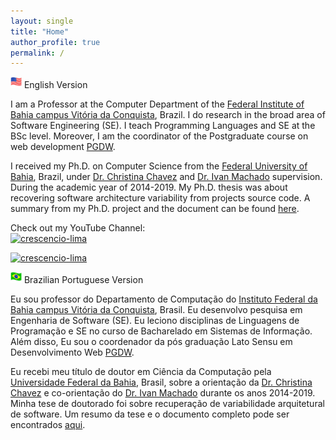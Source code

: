 ```yaml
---
layout: single
title: "Home"
author_profile: true
permalink: /
---
```

<img src="/images/us_flag.png" alt="English version" style="height: 18px; width:18px;"/> English Version 

I am a Professor at the Computer Department of the [Federal Institute of Bahia campus Vitória da Conquista](http://portal.ifba.edu.br/conquista), Brazil. I do research in the broad area of Software Engineering (SE). I teach Programming Languages and SE at the BSc level. Moreover, I am the coordinator of the Postgraduate course on web development [PGDW](http://portal.ifba.edu.br/conquista/pos).

I received my Ph.D. on Computer Science from the [Federal University of Bahia](http://pgcomp.dcc.ufba.br/), Brazil, under [Dr. Christina Chavez](https://pgcomp.ufba.br/christina-von-flach-garcia-chavez) and [Dr. Ivan Machado](http://ivanmachado.com.br/) supervision. During the academic year of 2014-2019. My Ph.D. thesis was about recovering software architecture variability from projects source code. A summary from my Ph.D. project and the document can be found [here](https://repositorio.ufba.br/handle/ri/32467).

Check out my YouTube Channel:<br>
[![crescencio-lima](https://img.shields.io/badge/crescencio--lima-channel-green?colorA=ef5350&colorB=d32f2f&style=for-the-badge)](https://www.youtube.com/c/CrescencioLima/)

[![crescencio-lima](https://img.shields.io/badge/crescencio--lima-channel-green?colorA=ef5350&colorB=d32f2f&style=for-the-badge)](https://www.youtube.com/c/CrescencioLima/)

<img src="/images/br_flag.png" alt="Portuguese version" style="height: 18px; width:18px;"/> Brazilian Portuguese Version 

Eu sou professor do Departamento de Computação do 
[Instituto Federal da Bahia campus Vitória da Conquista](http://portal.ifba.edu.br/conquista), Brasil. Eu desenvolvo pesquisa em Engenharia de Software (SE). Eu leciono disciplinas de Linguagens de Programação e SE no curso de Bacharelado em Sistemas de Informação. Além disso, Eu sou o coordenador da pós graduação Lato Sensu em Desenvolvimento Web [PGDW](http://portal.ifba.edu.br/conquista/pos).

Eu recebi meu título de doutor em Ciência da Computação pela [Universidade Federal da Bahia](http://pgcomp.dcc.ufba.br/), Brasil, sobre a orientação da [Dr. Christina Chavez](https://pgcomp.ufba.br/christina-von-flach-garcia-chavez) e co-orientação do [Dr. Ivan Machado](http://ivanmachado.com.br/) durante os anos 2014-2019. Minha tese de doutorado foi sobre recuperação de variabilidade arquitetural de software. Um resumo da tese e o documento completo pode ser encontrados [aqui](https://repositorio.ufba.br/handle/ri/32467).